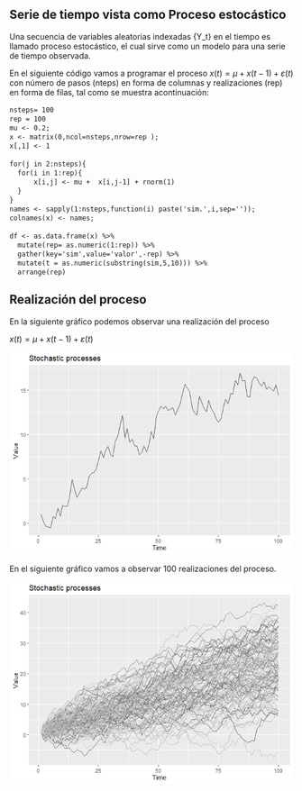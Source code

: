 Serie de tiempo vista como Proceso estocástico
----------------------------------------------

Una secuencia de variables aleatorias indexadas {Y\_t} en el tiempo es
llamado proceso estocástico, el cual sirve como un modelo para una serie
de tiempo observada.

En el siguiente código vamos a programar el proceso
*x*(*t*) = *μ* + *x*(*t* − 1) + *ε*(*t*) con número de pasos (nteps) en
forma de columnas y realizaciones (rep) en forma de filas, tal como se
muestra acontinuación:

    nsteps= 100
    rep = 100
    mu <- 0.2;
    x <- matrix(0,ncol=nsteps,nrow=rep );
    x[,1] <- 1

    for(j in 2:nsteps){
      for(i in 1:rep){
          x[i,j] <- mu +  x[i,j-1] + rnorm(1)
      }
    }
    names <- sapply(1:nsteps,function(i) paste('sim.',i,sep=''));
    colnames(x) <- names;

    df <- as.data.frame(x) %>% 
      mutate(rep= as.numeric(1:rep)) %>%
      gather(key='sim',value='valor',-rep) %>%
      mutate(t = as.numeric(substring(sim,5,10))) %>%
      arrange(rep)

Realización del proceso
-----------------------

En la siguiente gráfico podemos observar una realización del proceso

*x*(*t*) = *μ* + *x*(*t* − 1) + *ε*(*t*)

![](figures/plot1-1.png)

En el siguiente gráfico vamos a observar 100 realizaciones del proceso.

![](figures/plot2-1.png)
